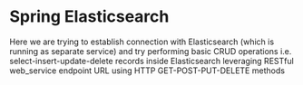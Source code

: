 # Spring Elasticsearch 

Here we are trying to establish connection with Elasticsearch (which is running as separate service) and try performing basic CRUD operations i.e. select-insert-update-delete records inside Elasticsearch leveraging RESTful web_service endpoint URL using HTTP GET-POST-PUT-DELETE methods 
